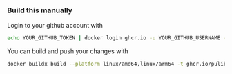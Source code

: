 ### Build this manually

Login to your github account with

```bash
echo YOUR_GITHUB_TOKEN | docker login ghcr.io -u YOUR_GITHUB_USERNAME --password-stdin
```

You can build and push your changes with 

```bash
docker buildx build --platform linux/amd64,linux/arm64 -t ghcr.io/pulibrary/pul_containers:solr9 --push .
```
